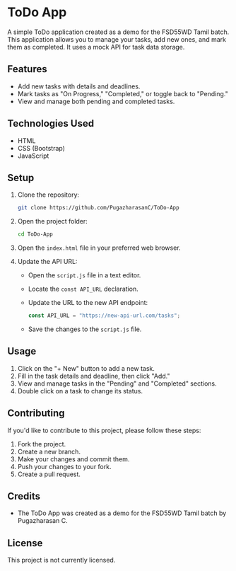 # ToDo App

A simple ToDo application created as a demo for the FSD55WD Tamil batch. This application allows you to manage your tasks, add new ones, and mark them as completed. It uses a mock API for task data storage.

## Features

- Add new tasks with details and deadlines.
- Mark tasks as "On Progress," "Completed," or toggle back to "Pending."
- View and manage both pending and completed tasks.

## Technologies Used

- HTML
- CSS (Bootstrap)
- JavaScript

## Setup

1. Clone the repository:

   ```bash
   git clone https://github.com/PugazharasanC/ToDo-App
   ```

2. Open the project folder:

   ```bash
   cd ToDo-App
   ```

3. Open the `index.html` file in your preferred web browser.

4. Update the API URL:
   - Open the `script.js` file in a text editor.
   - Locate the `const API_URL` declaration.
   - Update the URL to the new API endpoint:

     ```javascript
     const API_URL = "https://new-api-url.com/tasks";
     ```

   - Save the changes to the `script.js` file.

## Usage

1. Click on the "+ New" button to add a new task.
2. Fill in the task details and deadline, then click "Add."
3. View and manage tasks in the "Pending" and "Completed" sections.
4. Double click on a task to change its status.

<!-- ## Screenshots

Include screenshots or GIFs of your application in action. You can create a `screenshots` folder in your project and link to images here. -->

## Contributing

If you'd like to contribute to this project, please follow these steps:

1. Fork the project.
2. Create a new branch.
3. Make your changes and commit them.
4. Push your changes to your fork.
5. Create a pull request.

## Credits

- The ToDo App was created as a demo for the FSD55WD Tamil batch by Pugazharasan C.

## License

This project is not currently licensed.
